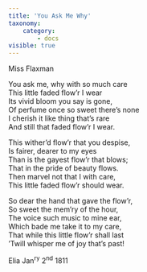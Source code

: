```yaml
---
title: 'You Ask Me Why'
taxonomy:
    category:
        - docs
visible: true
---
```


<div class="author">Miss Flaxman</div>

You ask me, why with so much care  
This little faded flow’r I wear  
Its vivid bloom you say is gone,  
Of perfume once so sweet there’s none  
I cherish it like thing that’s rare  
And still that faded flow’r I wear.  
  
This wither’d flow’r that you despise,  
Is fairer, dearer to my eyes  
Than is the gayest flow’r that blows;  
That in the pride of beauty flows.  
Then marvel not that I with care,  
This little faded flow’r should wear.  
  
So dear the hand that gave the flow’r,  
So sweet the mem’ry of the hour,  
The voice such music to mine ear,  
Which bade me take it to my care,  
That while this little flow’r shall last  
’Twill whisper me of joy that’s past!  
  
Elia Jan<sup>ry</sup> 2<sup>nd</sup> 1811